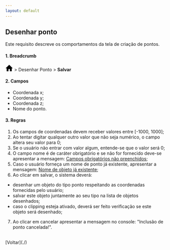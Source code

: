 ```yaml
---
layout: default
---
```


## Desenhar ponto

Este requisito descreve os comportamentos da tela de criação de pontos.


#### 1. Breadcrumb
![Home](./img/icone-home.png) > Desenhar Ponto > **Salvar**

#### 2. Campos
- Coordenada x;
- Coordenada y;
- Coordenada z;
- Nome do ponto.

#### 3. Regras
1. Os campos de coordenadas devem receber valores entre [-1000, 1000];
2. Ao tentar digitar qualquer outro valor que não seja numérico, o campo altera seu valor para 0;
3. Se o usuário não entrar com valor algum, entende-se que o valor será 0;
4. O campo nome é de caráter obrigatório e se não for fornecido deve-se apresentar a mensagem: [Campos obrigatórios não preenchidos](./mensagens/campo-obg-n-preenc);
5. Caso o usuário forneça um nome de ponto já existente, apresentar a mensagem: [Nome de objeto já existente](./mensagens/nome-ja-existente);
6. Ao clicar em salvar, o sistema deverá:
- desenhar um objeto do tipo ponto respeitando as coordenadas fornecidas pelo usuário;
- salvar este objeto juntamente ao seu tipo na lista de objetos desenhados;
- caso o clipping esteja ativado, deverá ser feito verificação se este objeto será desenhado;
7. Ao clicar em cancelar apresentar a mensagem no console: "Inclusão de ponto cancelada!".

<br>
[Voltar](./)
